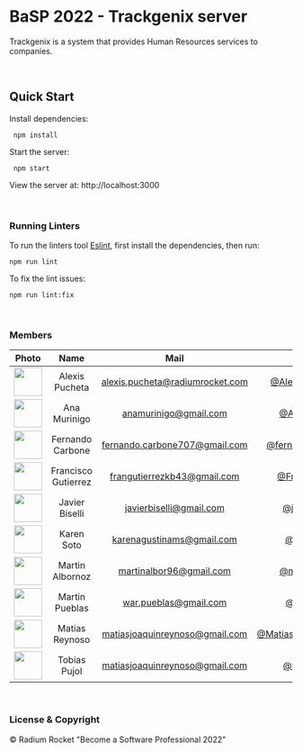 # BaSP 2022 - Trackgenix server

Trackgenix is a system that provides Human Resources services to companies.

<br>

## Quick Start

Install dependencies:

```console
 npm install
```

Start the server:

```console
 npm start
```

 View the server at: http://localhost:3000

<br>

 ### Running Linters

To run the linters tool [Eslint](https://eslint.org/), first install the dependencies, then run:

```console
npm run lint
```

To fix the lint issues:

```console
npm run lint:fix
```

<br>

### Members

|Photo | Name  | Mail | Github
| :-----: | :-----: | :-----: | :-----: |
<img src="https://avatars.githubusercontent.com/u/77452441" height="50" width="50">| Alexis Pucheta | alexis.pucheta@radiumrocket.com | [@AlexisPuchetaRR](https://github.com/AlexisPuchetaRR)
<img src="https://avatars.githubusercontent.com/u/91098065" height="50" width="50">| Ana Murinigo | anamurinigo@gmail.com | [@AnaMurinigo](https://github.com/anamurinigo)
<img src="https://avatars.githubusercontent.com/u/97858763" height="50" width="50">| Fernando Carbone | fernando.carbone707@gmail.com | [@fernandocarbone1](https://github.com/fernandocarbone1)
<img src="https://avatars.githubusercontent.com/u/55754815" height="50" width="50">| Francisco Gutierrez | frangutierrezkb43@gmail.com | [@FranGutierrez](https://github.com/FranGutierrez)
<img src="https://avatars.githubusercontent.com/u/101212526" height="50" width="50">| Javier Biselli | javierbiselli@gmail.com | [@javierbiselli](https://github.com/javierbiselli)
<img src="https://avatars.githubusercontent.com/u/101274200" height="50" width="50">| Karen Soto | karenagustinams@gmail.com | [@karu-ams](https://github.com/karu-ams)
<img src="https://avatars.githubusercontent.com/u/65975219" height="50" width="50">| Martin Albornoz | martinalbor96@gmail.com | [@martinalbrnz](https://github.com/martinalbrnz)
<img src="https://avatars.githubusercontent.com/u/101277788" height="50" width="50">| Martin Pueblas | war.pueblas@gmail.com | [@mpueblas](https://github.com/mpueblas)
<img src="https://avatars.githubusercontent.com/u/101222934" height="50" width="50">| Matias Reynoso | matiasjoaquinreynoso@gmail.com | [@MatiasJoaquinReynoso](https://github.com/MatiasJoaquinReynoso)
<img src="https://avatars.githubusercontent.com/u/101268743" height="50" width="50">| Tobias Pujol | matiasjoaquinreynoso@gmail.com | [@tobiaspujol](https://github.com/tobiaspujol)




<br>

### License & Copyright

© Radium Rocket "Become a Software Professional 2022"